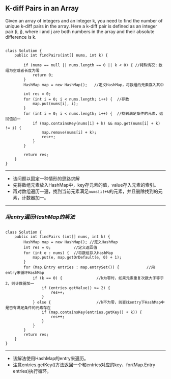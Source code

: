 ## K-diff Pairs in an Array

Given an array of integers and an integer k, you need to find the number of unique k-diff pairs in the array. Here a k-diff pair is defined as an integer pair (i, j), where i and j are both numbers in the array and their absolute difference is k.

<pre><code>
class Solution {
    public int findPairs(int[] nums, int k) {
        
        if (nums == null || nums.length == 0 || k < 0) { //特殊情况：数组为空或者长度为零
            return 0;
        }
        HashMap<Integer, Integer> map = new HashMap<Integer, Integer>();   //定义HashMap，将数组的元素存入其中
        
        int res = 0;
        for (int i = 0; i < nums.length; i++) {  //存数
            map.put(nums[i], i);
        }
        for (int i = 0; i < nums.length; i++) {  //找到满足条件的元素，返回值加一
            if (map.containsKey(nums[i] + k) && map.get(nums[i] + k) != i) {  
                map.remove(nums[i] + k);  
                res++;  
            }  
        }
        
        return res;
    }
}
</code></pre>

***
* 该问题以固定一种情形的思路求解
* 先将数组元素放入HashMap中，key存元素的值，value存入元素的索引。
* 再对数组遍历一遍，找到当前元素满足<code>nums[i]+k</code>的元素，并且删除找到的元素，计数器加一。

***
### <em>用entry遍历HashMap的解法</em>

<pre><code>
class Solution {
	public int findPairs (int[] nums, int k) {
		HashMap<Integer, Integer> map = new HashMap<Integer, Integer>(); //定义HashMap
		int res = 0;          //定义返回值
		for (int e : nums) {  //将数组存入HashMap
			map.put(e, map.getOrDefault(e, 0) + 1);	
		}
		for (Map.Entry<Integer, Integer> entries : map.entrySet()) {            //用entry来循环HashMap
			if (k == 0) {               //k为零时，如果元素重复次数大于等于2，则计数器加一
				if (entries.getValue() >= 2) {
					res++;
				}
			} else {                    //k不为零，则查找entry下HashMap中是否有满足条件的元素存在
				if (map.containsKey(entries.getKey() + k)) {
					res++;
				}
			}
		}
		return res;
	}
}
</code></pre>

***
* 该解法使用HashMap的entry来遍历。
* 注意entries.getKey()方法返回一个和entries对应的key，for(Map.Entry entries)执行循环。